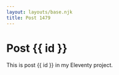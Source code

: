 ```yaml
---
layout: layouts/base.njk
title: Post 1479
---
```


# Post {{ id }}

This is post {{ id }} in my Eleventy project.
